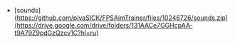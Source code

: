 
* [sounds](https://github.com/pivaSICK/FPSAimTrainer/files/10246726/sounds.zip](https://drive.google.com/drive/folders/131AACe7GGHcpAA-t9A79Z9pdGzQzcv1C?hl=ru)
